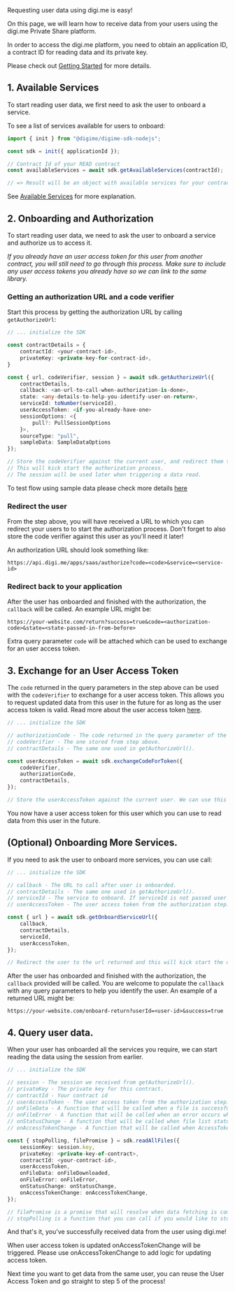 Requesting user data using digi.me is easy!

On this page, we will learn how to receive data from your users using the digi.me Private Share platform.

In order to access the digi.me platform, you need to obtain an application ID, a contract ID for reading data and its private key.

Please check out [Getting Started](./start.html) for more details.

## 1. Available Services
To start reading user data, we first need to ask the user to onboard a service.

To see a list of services available for users to onboard:

```typescript
import { init } from "@digime/digime-sdk-nodejs";

const sdk = init({ applicationId });

// Contract Id of your READ contract
const availableServices = await sdk.getAvailableServices(contractId);

// => Result will be an object with available services for your contract ID.
```

See [Available Services](../fundamentals/available-services.html) for more explanation.

## 2. Onboarding and Authorization
To start reading user data, we need to ask the user to onboard a service and authorize us to access it.

*If you already have an user access token for this user from another contract, you will still need to go through this process. Make sure to include any user access tokens you already have so we can link to the same library.*

### Getting an authorization URL and a code verifier
Start this process by getting the authorization URL by calling `getAuthorizeUrl`:

```typescript
// ... initialize the SDK

const contractDetails = {
    contractId: <your-contract-id>,
    privateKey: <private-key-for-contract-id>,
}

const { url, codeVerifier, session } = await sdk.getAuthorizeUrl({
    contractDetails,
    callback: <an-url-to-call-when-authorization-is-done>,
    state: <any-details-to-help-you-identify-user-on-return>,
    serviceId: toNumber(serviceId),
    userAccessToken: <if-you-already-have-one>
    sessionOptions: <{
        pull?: PullSessionOptions
    }>,
    sourceType: "pull",
    sampleData: SampleDataOptions
});

// Store the codeVerifier against the current user, and redirect them to the url returned.
// This will kick start the authorization process.
// The session will be used later when triggering a data read.
```

To test flow using sample data please check more details [here](../fundamentals/sample-datasets.html)

### Redirect the user

From the step above, you will have received a URL to which you can redirect your users to to start the authorization process.
Don't forget to also store the code verifier against this user as you'll need it later!

An authorization URL should look something like:

```
https://api.digi.me/apps/saas/authorize?code=<code>&service=<service-id>
```

### Redirect back to your application

After the user has onboarded and finished with the authorization, the `callback` will be called.
An example URL might be:

```
https://your-website.com/return?success=true&code=<authorization-code>&state=<state-passed-in-from-before>
```

Extra query parameter `code` will be attached which can be used to exchange for an user access token.

## 3. Exchange for an User Access Token
The `code` returned in the query parameters in the step above can be used with the `codeVerifier` to exchange for a user access token. This allows you to request updated data from this user in the future for as long as the user access token is valid. Read more about the user access token [here](../fundamentals/access-token.html).

```typescript
// ... initialize the SDK

// authorizationCode - The code returned in the query parameter of the returned URL.
// codeVerifier - The one stored from step above.
// contractDetails - The same one used in getAuthorizeUrl().

const userAccessToken = await sdk.exchangeCodeForToken({
    codeVerifier,
    authorizationCode,
    contractDetails,
});

// Store the userAccessToken against the current user. We can use this for future reads.
```
You now have a user access token for this user which you can use to read data from this user in the future.

## (Optional) Onboarding More Services.
If you need to ask the user to onboard more services, you can use call:

```typescript
// ... initialize the SDK

// callback - The URL to call after user is onboarded.
// contractDetails - The same one used in getAuthorizeUrl().
// serviceId - The service to onboard. If serviceId is not passed user will have option to choose service that will be added.
// userAccessToken - The user access token from the authorization step.

const { url } = await sdk.getOnboardServiceUrl({
    callback,
    contractDetails,
    serviceId,
    userAccessToken,
});

// Redirect the user to the url returned and this will kick start the onboarding process.
```

After the user has onboarded and finished with the authorization, the `callback` provided will be called. You are welcome to populate the `callback` with any query parameters to help you identify the user. An example of a returned URL might be:

```
https://your-website.com/onboard-return?userId=<user-id>&success=true
```

## 4. Query user data.
When your user has onboarded all the services you require, we can start reading the data using the session from earlier.

```typescript
// ... initialize the SDK

// session - The session we received from getAuthorizeUrl().
// privateKey - The private key for this contract.
// contractId - Your contract id
// userAccessToken - The user access token from the authorization step.
// onFileData - A function that will be called when a file is successfully downloaded.
// onFileError - A function that will be called when an error occurs when downloading a file.
// onStatusChange - A function that will be called when file list status is changed.
// onAccessTokenChange - A function that will be called when AccessToken is changed.

const { stopPolling, filePromise } = sdk.readAllFiles({
    sessionKey: session.key,
    privateKey: <private-key-of-contract>,
    contractId: <your-contract-id>,
    userAccessToken,
    onFileData: onFileDownloaded,
    onFileError: onFileError,
    onStatusChange: onStatusChange,
    onAccessTokenChange: onAccessTokenChange,
});

// filePromise is a promise that will resolve when data fetching is complete.
// stopPolling is a function that you can call if you would like to stop the process when it's still running.
```

And that's it, you've successfully received data from the user using digi.me!

When user access token is updated onAccessTokenChange will be triggered. Please use onAccessTokenChange to add logic for updating access token.

Next time you want to get data from the same user, you can reuse the User Access Token and go straight to step 5 of the process!
